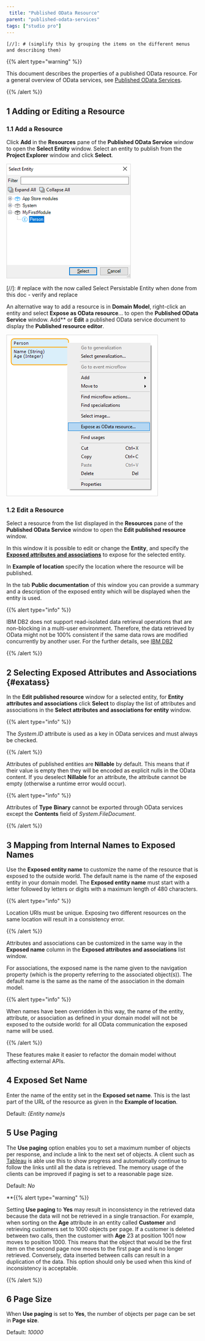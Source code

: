 ```yaml
---
 title: "Published OData Resource"
parent: "published-odata-services"
tags: ["studio pro"]
---
```

```
[//]: # (simplify this by grouping the items on the different menus and describing them)
```

{{% alert type="warning" %}}

This document describes the properties of a published OData resource. For a general overview of OData services, see [Published OData Services](published-odata-services).

{{% /alert %}}

## 1 Adding or Editing a Resource

### 1.1 Add a Resource

Click **Add** in the **Resources** pane of the **Published OData Service** window to open the **Select Entity** window. Select an entity to publish from the **Project Explorer** window and click **Select**.

![](attachments/16713722/16843930.png)

[//]: # replace with the now called Select Persistable Entity when done from this doc - verify and replace

An alternative way to add a resource is in **Domain Model**, right-click an entity and select **Expose as OData resource**... to open the **Published OData Service** window. Add** or **Edit** a published OData service document to display the **Published resource editor**.

![](attachments/16713722/16843929.png)



### 1.2 Edit a Resource
Select a resource from the list displayed in the **Resources** pane of the **Published OData Service** window to open the **Edit published resource** window. 

In this window it is possible to edit or change the **Entity**, and specify the [**Exposed attributes and associations**]( #exatass) to expose for the selected entity. 

In **Example of location** specify the location where the resource will be published.

In the tab **Public documentation** of this window you can provide a summary and a description of the exposed entity which will be displayed when the entity is used.

{{% alert type="info" %}}

IBM DB2 does not support read-isolated data retrieval operations that are non-blocking in a multi-user environment. Therefore, the data retrieved by OData might not be 100% consistent if the same data rows are modified concurrently by another user. For the further details, see [IBM DB2](db2)

{{% /alert %}}

## 2 Selecting Exposed Attributes and Associations {#exatass}

In the **Edit published resource** window for a selected entity, for **Entity attributes and associations** click **Select** to display the list of attributes and associations in the **Select attributes and associations for entity** window.

{{% alert type="info" %}}

The _System_._ID_ attribute is used as a key in OData services and must always be checked.

{{% /alert %}}

Attributes of published entities are **Nillable** by default. This means that if their value is empty then they will be encoded as explicit nulls in the OData content. If you deselect **Nillable** for an attribute, the attribute cannot be empty (otherwise a runtime error would occur).

{{% alert type="info" %}}

Attributes of **Type** **Binary** cannot be exported through OData services except the **Contents** field of _System_._FileDocument_.

{{% /alert %}}



## 3 Mapping from Internal Names to Exposed Names

Use the **Exposed entity name** to customize the name of the resource that is exposed to the outside world. The default name is the name of the exposed entity in your domain model. The **Exposed entity name** must start with a letter followed by letters or digits with a maximum length of 480 characters. 

{{% alert type="info" %}}

Location URIs must be unique. Exposing two different resources on the same location will result in a consistency error.

{{% /alert %}}

Attributes and associations can be customized in the same way in the **Exposed name** column in the **Exposed attributes and associations** list window. 

For associations, the exposed name is the name given to the navigation property (which is the property referring to the associated object(s)). The default name is the same as the name of the association in the domain model.

{{% alert type="info" %}}

When names have been overridden in this way, the name of the entity, attribute, or association as defined in your domain model will not be exposed to the outside world: for all OData communication the exposed name will be used.

{{% /alert %}}

These features make it easier to refactor the domain model without affecting external APIs.

## 4 Exposed Set Name

Enter the name of the entity set in the **Exposed set name**. This is the last part of the URL of the resource as given in the **Example of location**.

Default: *{Entity name}s*

## 5 Use Paging

The **Use paging** option enables you to set a maximum number of objects per response, and include a link to the next set of objects. A client such as [Tableau](https://www.tableau.com/trial/tableau-software?utm_campaign_id=2017049&utm_campaign=Prospecting-CORE-ALL-ALL-ALL-ALL&utm_medium=Paid+Search&utm_source=Google+Search&utm_language=EN&utm_country=BENX&kw=tableau&adgroup=CTX-Brand-Core-EN-E-control&adused=324815280187&matchtype=e&placement=&gclid=EAIaIQobChMI0831s4re5wIVScDeCh1osAAcEAAYASAAEgL9VfD_BwE&gclsrc=aw.ds) is able use this to show progress and automatically continue to follow the links until all the data is retrieved. The memory usage of the clients can be improved if paging is set to a reasonable page size.

Default: *No*

**{{% alert type="warning" %}}

Setting **Use paging** to **Yes** may result in inconsistency in the retrieved data because the data will not be retrieved in a single transaction. For example, when sorting on the **Age** attribute in an entity called **Customer** and retrieving customers set to 1000 objects per page. If a customer is deleted between two calls, then the customer with **Age** 23 at position 1001 now moves to position 1000. This means that the object that would be the first item on the second page now moves to the first page and is no longer retrieved. Conversely, data inserted between calls can result in a duplication of the data. This option should only be used when this kind of inconsistency is acceptable.

{{% /alert %}}

## 6 Page Size

When **Use paging** is set to **Yes**, the number of objects per page can be set in **Page size**.

Default: *10000*
